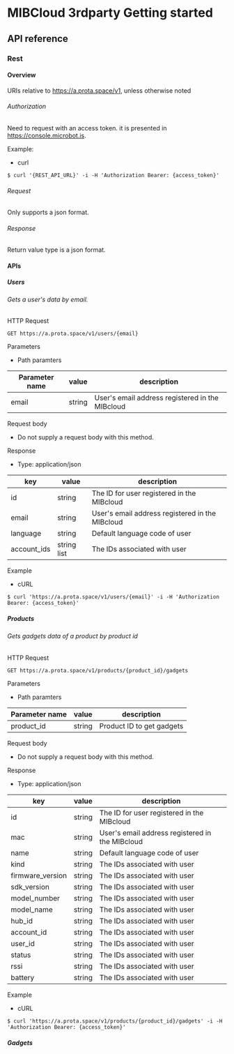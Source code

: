 # MIBCloud 3rdparty Getting started

## API reference
### Rest
#### Overview
URIs relative to https://a.prota.space/v1, unless otherwise noted

###### Authorization

Need to request with an access token. it is presented in https://console.microbot.is.

Example:

* curl
```http
$ curl '{REST_API_URL}' -i -H 'Authorization Bearer: {access_token}'
```

###### Request

Only supports a json format.

###### Response

Return value type is a json format.

#### APIs
##### Users
###### Gets a user's data by email.
HTTP Request

```http
GET https://a.prota.space/v1/users/{email}
```

Parameters

* Path paramters

| Parameter name | value | description |
| --- | --- | --- |
| email | string | User's email address registered in the MIBcloud |

Request body

* Do not supply a request body with this method.

Response

* Type: application/json

| key | value | description |
| --- | --- | --- |
| id | string | The ID for user registered in the MIBcloud |
| email | string | User's email address registered in the MIBcloud |
| language | string | Default language code of user |
| account_ids | string list | The IDs associated with user |

Example

* cURL

```http
$ curl 'https://a.prota.space/v1/users/{email}' -i -H 'Authorization Bearer: {access_token}'
```

##### Products
###### Gets gadgets data of a product by product id
HTTP Request

```http
GET https://a.prota.space/v1/products/{product_id}/gadgets
```

Parameters

* Path paramters

| Parameter name | value | description |
| --- | --- | --- |
| product_id | string | Product ID to get gadgets |

Request body

* Do not supply a request body with this method.

Response

* Type: application/json

| key | value | description |
| --- | --- | --- |
| id | string | The ID for user registered in the MIBcloud |
| mac | string | User's email address registered in the MIBcloud |
| name | string | Default language code of user |
| kind | string | The IDs associated with user |
| firmware_version | string | The IDs associated with user |
| sdk_version | string | The IDs associated with user |
| model_number | string | The IDs associated with user |
| model_name | string | The IDs associated with user |
| hub_id | string | The IDs associated with user |
| account_id | string | The IDs associated with user |
| user_id | string | The IDs associated with user |
| status | string | The IDs associated with user |
| rssi | string | The IDs associated with user |
| battery | string | The IDs associated with user |

Example

* cURL

```http
$ curl 'https://a.prota.space/v1/products/{product_id}/gadgets' -i -H 'Authorization Bearer: {access_token}'
```

##### Gadgets
